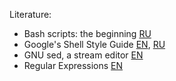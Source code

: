 Literature:
- Bash scripts: the beginning [RU](https://habr.com/ru/companies/ruvds/articles/325522/)
- Google's Shell Style Guide [EN](https://google.github.io/styleguide/shellguide.html), [RU](https://habr.com/ru/articles/413155/)
- GNU sed, a stream editor [EN](https://www.gnu.org/software/sed/manual/html_node/)
- Regular Expressions [EN](https://www.gnu.org/software/sed/manual/html_node/sed-regular-expressions.html#sed-regular-expressions)
  

